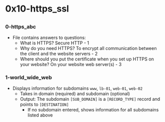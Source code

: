 # 0x10-https_ssl

## 
### 0-https_abc
* File contains answers to questions:
  * What is HTTPS? Secure HTTP - 1
  * Why do you need HTTPS? To encrypt all communication between the client and the website servers - 2
  * Where should you put the certificate when you set up HTTPS on your website? On your website web server(s) - 3

### 1-world_wide_web
* Displays information for subdomains `www`, `lb-01`, `web-01`, `web-02`
  * Takes in domain (required) and subdomain (optional)
  * Output: The subdomain `[SUB_DOMAIN]` is a `[RECORD_TYPE]` record and points to `[DESTINATION]`
    * If no subdomain entered, shows information for all subdomains listed above


